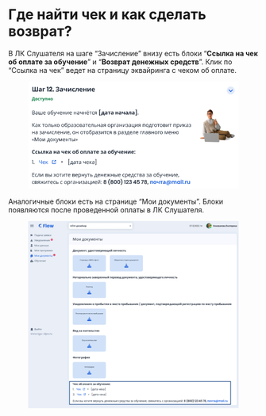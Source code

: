 # Где найти чек и как сделать возврат?

В ЛК Слушателя на шаге “Зачисление” внизу есть блоки “**Ссылка на чек об оплате за обучение**” и “**Возврат денежных средств**”. Клик по “Ссылка на чек” ведет на страницу эквайринга с чеком об оплате.

<figure><img src=".gitbook/assets/image (8).png" alt=""><figcaption></figcaption></figure>

Аналогичные блоки есть на странице “Мои документы”. Блоки появляются после проведенной оплаты в ЛК Слушателя.

<figure><img src=".gitbook/assets/image (9).png" alt=""><figcaption></figcaption></figure>
